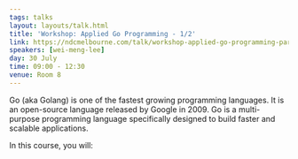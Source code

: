 ```yaml
---
tags: talks
layout: layouts/talk.html
title: 'Workshop: Applied Go Programming - 1/2'
link: https://ndcmelbourne.com/talk/workshop-applied-go-programming-part-1-2/
speakers: [wei-meng-lee]
day: 30 July
time: 09:00 - 12:30
venue: Room 8
---
```

Go (aka Golang) is one of the fastest growing programming languages. It is an open-source language released by Google in 2009. Go is a multi-purpose programming language specifically designed to build faster and scalable applications.

In this course, you will:
